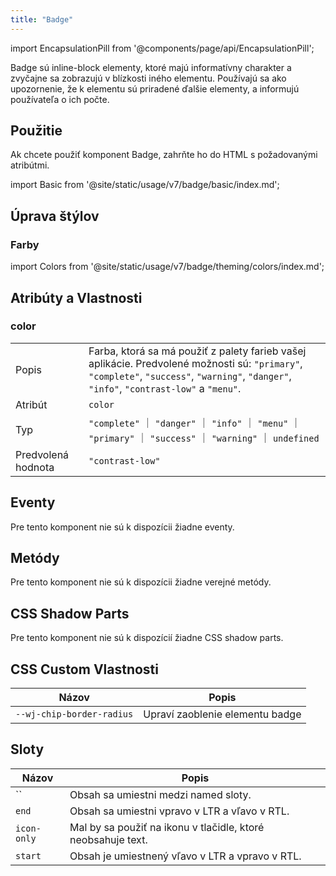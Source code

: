 ```yaml
---
title: "Badge"
---
```


<head>
  <title>Badge | Odznaky</title>
  <meta name="description" content="Badge sú inline-block elementy, ktoré majú informatívny charakter a zvyčajne sa zobrazujú v blízkosti iného elementu. Používajú sa ako upozornenie, že k elementu sú priradené ďalšie elementy, a informujú používateľa o ich počte." />
</head>

import EncapsulationPill from '@components/page/api/EncapsulationPill';

<EncapsulationPill type="shadow" />

Badge sú inline-block elementy, ktoré majú informatívny charakter a zvyčajne sa zobrazujú v blízkosti iného elementu. Používajú sa ako upozornenie, že k elementu sú priradené ďalšie elementy, a informujú používateľa o ich počte.

## Použitie

Ak chcete použiť komponent Badge, zahrňte ho do HTML s požadovanými atribútmi.

import Basic from '@site/static/usage/v7/badge/basic/index.md';

<Basic />


## Úprava štýlov

### Farby

import Colors from '@site/static/usage/v7/badge/theming/colors/index.md';

<Colors />


## Atribúty a Vlastnosti

### color

|  |  |
| --- | --- |
| Popis | Farba, ktorá sa má použiť z palety farieb vašej aplikácie. Predvolené možnosti sú: `"primary"`, `"complete"`,  `"success"`, `"warning"`, `"danger"`, `"info"`, `"contrast-low"` a `"menu"`. |
| Atribút | `color` |
| Typ | `"complete"` ｜ `"danger"` ｜ `"info"` ｜ `"menu"` ｜ `"primary"` ｜ `"success"` ｜ `"warning"` ｜ `undefined` |
| Predvolená hodnota | `"contrast-low"` |

## Eventy

Pre tento komponent nie sú k dispozícii žiadne eventy.

## Metódy

Pre tento komponent nie sú k dispozícii žiadne verejné metódy.

## CSS Shadow Parts

Pre tento komponent nie sú k dispozícií žiadne CSS shadow parts.

## CSS Custom Vlastnosti


| Názov | Popis |
| --- | --- |
| `--wj-chip-border-radius` | Upraví zaoblenie elementu badge |

## Sloty

| Názov | Popis |
| --- | --- |
| `` | Obsah sa umiestni medzi named sloty. |
| `end` | Obsah sa umiestni vpravo v LTR a vľavo v RTL. |
| `icon-only` | Mal by sa použiť na ikonu v tlačidle, ktoré neobsahuje text. |
| `start` | Obsah je umiestnený vľavo v LTR a vpravo v RTL. |